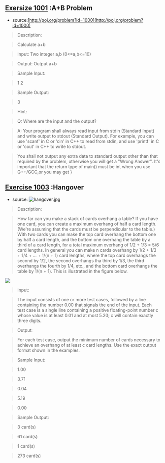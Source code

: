 ## [Exersize 1001](https://github.com/yzcyx/POJ/blob/master/Vol1/1000_A%2BB%20Problem.cpp) :A+B Problem
* source:[http://poj.org/problem?id=1000](http://poj.org/problem?id=1000)

>Description:

>Calculate a+b

>Input: Two integer a,b (0<=a,b<=10)

>Output: Output a+b

>Sample Input:

>1 2

>Sample Output:

>3

>Hint:

>Q: Where are the input and the output? 

>A: Your program shall always read input from stdin (Standard Input) and write output to stdout (Standard Output). For example, you can use 'scanf' in C or 'cin' in C++ to read from stdin, and use 'printf' in C or 'cout' in C++ to write to stdout. 

>You shall not output any extra data to standard output other than that required by the problem, otherwise you will get a "Wrong Answer". 
It's important that the return type of main() must be int when you use G++/GCC,or you may get }

## [Exercise 1003](https://github.com/yzcyx/POJ/blob/master/Vol1/1003_Hangover.cpp) :Hangover
* source: ![hangover.jpg]({{site.baseurl}}/Vol1/hangover.jpg)


>Description:

>How far can you make a stack of cards overhang a table? If you have one card, you can create a maximum overhang of half a card length. (We're assuming that the cards must be perpendicular to the table.) With two cards you can make the top card overhang the bottom one by half a card length, and the bottom one overhang the table by a third of a card length, for a total maximum overhang of 1/2 + 1/3 = 5/6 card lengths. In general you can make n cards overhang by 1/2 + 1/3 + 1/4 + ... + 1/(n + 1) card lengths, where the top card overhangs the second by 1/2, the second overhangs tha third by 1/3, the third overhangs the fourth by 1/4, etc., and the bottom card overhangs the table by 1/(n + 1). This is illustrated in the figure below.

![]({{site.baseurl}}/http://poj.org/images/1003/hangover.jpg)

>Input:

>The input consists of one or more test cases, followed by a line containing the number 0.00 that signals the end of the input. Each test case is a single line containing a positive floating-point number c whose value is at least 0.01 and at most 5.20; c will contain exactly three digits.

>Output:

>For each test case, output the minimum number of cards necessary to achieve an overhang of at least c card lengths. Use the exact output format shown in the examples.

>Sample Input:

>1.00

>3.71

>0.04

>5.19

>0.00

>Sample Output:

>3 card(s)

>61 card(s)

>1 card(s)

>273 card(s)










